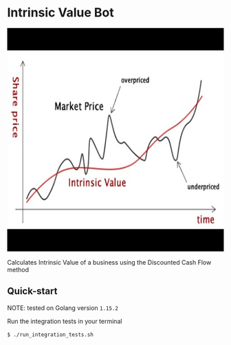 # Intrinsic Value Bot

<img src="images/IntrinsicValue_marketPrice.jpg" alt="fancyChart" width="940" height="520"/>

Calculates Intrinsic Value of a business using the Discounted Cash Flow method

## Quick-start

NOTE: tested on Golang version `1.15.2`

Run the integration tests in your terminal

```
$ ./run_integration_tests.sh
```
